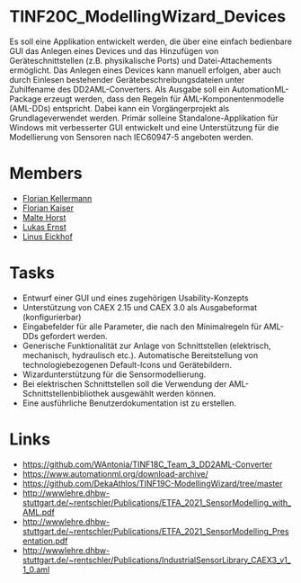 # TINF20C_ModellingWizard_Devices
Es soll eine Applikation entwickelt werden, die über eine einfach bedienbare GUI das Anlegen eines Devices und das Hinzufügen von Geräteschnittstellen (z.B. physikalische  Ports) und Datei-Attachements ermöglicht. Das Anlegen eines Devices kann manuell erfolgen, aber auch durch Einlesen bestehender Gerätebeschreibungsdateien unter Zuhilfename des DD2AML-Converters. Als Ausgabe soll ein AutomationML-Package erzeugt werden, dass den Regeln für AML-Komponentenmodelle (AML-DDs) entspricht. Dabei kann ein Vorgängerprojekt als Grundlageverwendet  werden. Primär solleine Standalone-Applikation für Windows mit verbesserter GUI entwickelt und eine Unterstützung für die Modellierung von Sensoren nach IEC60947-5 angeboten werden.

# Members
- [Florian Kellermann](https://github.com/FlorianKellermann)
- [Florian Kaiser](https://github.com/H4CK3R-01)
- [Malte Horst](https://github.com/mhorst00)
- [Lukas Ernst](https://github.com/Cyber-Luke)
- [Linus Eickhof](https://github.com/Rripped)

# Tasks
- Entwurf einer GUI und eines zugehörigen Usability-Konzepts
- Unterstützung von CAEX 2.15 und CAEX 3.0 als Ausgabeformat (konfigurierbar)
- Eingabefelder für alle Parameter, die nach den Minimalregeln für AML-DDs gefordert werden.
- Generische Funktionalität zur Anlage von Schnittstellen (elektrisch, mechanisch, hydraulisch etc.). Automatische Bereitstellung von technologiebezogenen Default-Icons und Gerätebildern.
- Wizardunterstützung für die Sensormodellierung.
- Bei elektrischen Schnittstellen soll die Verwendung der AML-Schnittstellenbibliothek ausgewählt werden können.
- Eine ausführliche Benutzerdokumentation ist zu erstellen.

# Links
- https://github.com/WAntonia/TINF18C_Team_3_DD2AML-Converter
- https://www.automationml.org/download-archive/
- https://github.com/DekaAthlos/TINF19C-ModellingWizard/tree/master
- http://wwwlehre.dhbw-stuttgart.de/~rentschler/Publications/ETFA_2021_SensorModelling_with_AML.pdf
- http://wwwlehre.dhbw-stuttgart.de/~rentschler/Publications/ETFA_2021_SensorModelling_Presentation.pdf
- http://wwwlehre.dhbw-stuttgart.de/~rentschler/Publications/IndustrialSensorLibrary_CAEX3_v1_1_0.aml
